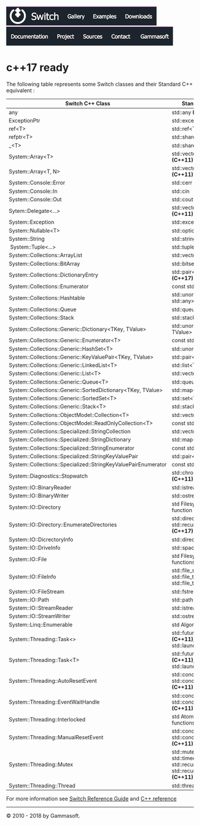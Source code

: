 [![Switch](../docs/Pictures/Menu/Switch.png)](Home.md)[![Switch](../docs/Pictures/Menu/Gallery.png)](Gallery.md)[![Switch](../docs/Pictures/Menu/Examples.png)](Examples.md)[![Switch](../docs/Pictures/Menu/Downloads.png)](Downloads.md)[![Switch](../docs/Pictures/Menu/Documentation.png)](Documentation.md)[![Switch](../docs/Pictures/Menu/Project.png)](https://sourceforge.net/projects/switchpro)[![Switch](../docs/Pictures/Menu/Sources.png)](https://github.com/gammasoft71/switch)[![Switch](../docs/Pictures/Menu/Contact.png)](Contact.md)[![Switch](../docs/Pictures/Menu/Gammasoft.png)](https://gammasoft71.wixsite.com/gammasoft)

# c++17 ready

The following table represents some Switch classes and their Standard C++ equivalent :

| Switch C++ Class                                               | Standard C++ equivalent                                                                                                       |
|----------------------------------------------------------------|-------------------------------------------------------------------------------------------------------------------------------|
| any                                                            | std::any **(C++17)**                                                                                                          |
| ExceptionPtr                                                   | std::exception_ptr **(C++11)**                                                                                                |
| ref\<T\>                                                       | std::ref\<T\> **(C++11)**                                                                                                     |
| refptr\<T\>                                                    | std::shared_ptr\<T\> **(C++11)**                                                                                              |
| _\<T\>                                                         | std::shared_ptr\<T\> **(C++11)**                                                                                              |
| System::Array\<T\>                                             | std::vector\<T\>, std::array\<T\> **(C++11)**                                                                                 |
| System::Array\<T, N\>                                          | std::vector\<T\>, std::array\<T\> **(C++11)**                                                                                 |
| System::Console::Error                                         | std::cerr                                                                                                                     |
| System::Console::In                                            | std::cin                                                                                                                      |
| System::Console::Out                                           | std::cout                                                                                                                     |
| Sytem::Delegate\<...\>                                         | std::vector\<std::function\<...\>\> **(C++11)**                                                                               |
| System::Exception                                              | std::exception                                                                                                                |
| System::Nullable\<T\>                                          | std::optional\<T\> **(C++17)**                                                                                                |
| System::String                                                 | std::string                                                                                                                   |
| System::Tuple\<...\>                                           | std::tuple\<...\> **(C++11)**                                                                                                 |
| System::Collections::ArrayList                                 | std::vector\<std::any\> **(C++17)**                                                                                           |
| System::Collections::BitArray                                  | std::bitset\<std::size_t N\>                                                                                                  |
| System::Collections::DictionaryEntry                           | std::pair\<std::any, std::any\> **(C++17)**                                                                                   |
| System::Collections::Enumerator                                | const std::iterator **(C++14)**                                                                                               |
| System::Collections::Hashtable                                 | std::unordered_map\<std::any, std::any\> **(C++17)**                                                                          |
| System::Collections::Queue                                     | std::queue\<std::any\> **(C++17)**                                                                                            |
| System::Collections::Stack                                     | std::stack\<std::any\> **(C++17)**                                                                                            |
| System::Collections::Generic::Dictionary\<TKey, TValue\>       | std::unordered_map\<TKey, TValue\> **(C++11)**                                                                                |
| System::Collections::Generic::Enumerator\<T\>                  | const std::iterator **(C++14)**                                                                                               |
| System::Collections::Generic::HashSet\<T\>                     | std::unordered_set\<T\> **(C++11)**                                                                                           |
| System::Collections::Generic::KeyValuePair\<TKey, TValue\>     | std::pair\<TKey, TValue\>                                                                                                     |
| System::Collections::Generic::LinkedList\<T\>                  | std::list\<T\>                                                                                                                |
| System::Collections::Generic::List\<T\>                        | std::vector\<T\>                                                                                                              |
| System::Collections::Generic::Queue\<T\>                       | std::queue\<T\>                                                                                                               |
| System::Collections::Generic::SortedDictionary\<TKey, TValue\> | std::map\<TKey, TValue\>                                                                                                      |
| System::Collections::Generic::SortedSet\<T\>                   | std::set\<T\>                                                                                                                 |
| System::Collections::Generic::Stack\<T\>                       | std::stack\<T\>                                                                                                               |
| System::Collections::ObjectModel::Collection\<T\>              | std::vector\<T\>                                                                                                              |
| System::Collections::ObjectModel::ReadOnlyCollection\<T\>      | const std::vector\<T\>                                                                                                        |
| System::Collections::Specialized::StringCollection             | std::vector\<std::string\>                                                                                                    |
| System::Collections::Specialized::StringDictionary             | std::map\<std::string, std::string\>                                                                                          |
| System::Collections::Specialized::StringEnumerator             | const std::iterator **(C++14)**                                                                                               |
| System::Collections::Specialized::StringKeyValuePair           | std::pair\<std::string, std::string\>                                                                                         |
| System::Collections::Specialized::StringKeyValuePairEnumerator | const std::iterator **(C++14)**                                                                                               |
| System::Diagnostics::Stopwatch                                 | std::chrono::high_resolution_clock **(C++11)**                                                                                |
| System::IO::BinaryReader                                       | std::istream                                                                                                                  |
| System::IO::BinaryWriter                                       | std::ostream                                                                                                                  |
| System::IO::Directory                                          | std Filesystem library Directory function **(C++17)**                                                                         |
| System::IO::Directory::EnumerateDirectories                    | std::directory_iterator **(C++17)**, std::recursive_directory_iterator **(C++17)**                                            |
| System::IO::DicrectoryInfo                                     | std::directory_entry **(C++17)**                                                                                              |
| System::IO::DriveInfo                                          | std::space_info **(C++17)**                                                                                                   |
| System::IO::File                                               | std Filesystem library File functions **(C++17)**                                                                             |
| System::IO::FileInfo                                           | std::file_status **(C++17)**, std::file_type **(C++17)**, std::file_time_type **(C++17)**                                     |
| System::IO::FileStream                                         | std::fstream                                                                                                                  |
| System::IO::Path                                               | std::path **(C++17)**                                                                                                         |
| System::IO::StreamReader                                       | std::istream                                                                                                                  |
| System::IO::StreamWriter                                       | std::ostream                                                                                                                  |
| System::Linq::Enumerable                                       | std Algorithms Library functions                                                                                              |
| System::Threading::Task\<\>                                    | std::future **(C++11)**, std::promise **(C++11)**, std::async **(C++11)**, std::launch **(C++11)**                            |
| System::Threading::Task\<T\>                                   | std::future **(C++11)**, std::promise **(C++11)**, std::async **(C++11)**, std::launch **(C++11)**                            |
| System::Threading::AutoResetEvent                              | std::condition_variable **(C++11)**, std::condition_variable_any **(C++11)**                                                  |
| System::Threading::EventWaitHandle                             | std::condition_variable **(C++11)**, std::condition_variable_any **(C++11)**                                                  |
| System::Threading::Interlocked                                 | std Atomic operations library functions **(C++11)**                                                                           |
| System::Threading::ManualResetEvent                            | std::condition_variable **(C++11)**, std::condition_variable_any **(C++11)**                                                  |
| System::Threading::Mutex                                       | std::mutex **(C++11)**, std::timed_mutex **(C++11)**, std::recursive_mutex **(C++11)**, std::recursive_timed_mutex **(C++11)**|
| System::Threading::Thread                                      | std::thread **(C++11)**                                                                                                       |

For more information see [Switch Reference Guide](https://gammasoft71.github.io/Switch-doc) and [C++ reference](http://en.cppreference.com)


______________________________________________________________________________________________

© 2010 - 2018 by Gammasoft.

